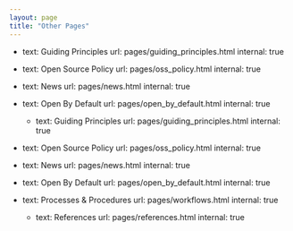 ```yaml
---
layout: page
title: "Other Pages"
---
```



- text: Guiding Principles
  url: pages/guiding_principles.html
  internal: true
- text: Open Source Policy
  url: pages/oss_policy.html
  internal: true
- text: News
  url: pages/news.html
  internal: true
- text: Open By Default
  url: pages/open_by_default.html
  internal: true
  
  
  
  - text: Guiding Principles
  url: pages/guiding_principles.html
  internal: true
- text: Open Source Policy
  url: pages/oss_policy.html
  internal: true
- text: News
  url: pages/news.html
  internal: true
- text: Open By Default
  url: pages/open_by_default.html
  internal: true
  
- text: Processes &amp; Procedures
  url: pages/workflows.html
  internal: true
  
  - text: References
  url: pages/references.html
  internal: true
